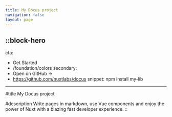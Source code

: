 ```yaml
---
title: My Docus project
navigation: false
layout: page
---
```


::block-hero
---
cta:
  - Get Started
  - /foundation/colors
secondary:
  - Open on GitHub →
  - https://github.com/nuxtlabs/docus
snippet: npm install my-lib
---

#title
My Docus project

#description
Write pages in markdown, use Vue components and enjoy the power of Nuxt with a blazing fast developer experience.
::
